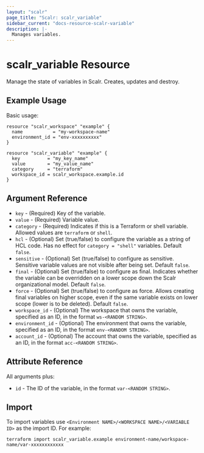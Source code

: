 ```yaml
---
layout: "scalr"
page_title: "Scalr: scalr_variable"
sidebar_current: "docs-resource-scalr-variable"
description: |-
  Manages variables.
---
```


# scalr_variable Resource

Manage the state of variables in Scalr. Creates, updates and destroy.

## Example Usage

Basic usage:

```hcl
resource "scalr_workspace" "example" {
  name           = "my-workspace-name"
  environment_id = "env-xxxxxxxxxx"
}

resource "scalr_variable" "example" {
  key          = "my_key_name"
  value        = "my_value_name"
  category     = "terraform"
  workspace_id = scalr_workspace.example.id
}
```

## Argument Reference

* `key` - (Required) Key of the variable.
* `value` - (Required) Variable value.
* `category` - (Required) Indicates if this is a Terraform or shell variable. Allowed values are `terraform` or `shell`.
* `hcl` - (Optional) Set (true/false) to configure the variable as a string of HCL code. Has no effect for `category = "shell"` variables. Default `false`.
* `sensitive` - (Optional) Set (true/false) to configure as sensitive. Sensitive variable values are not visible after being set. Default `false`.
* `final` - (Optional) Set (true/false) to configure as final. Indicates whether the variable can be overridden on a lower scope down the Scalr organizational model. Default `false`.
* `force` - (Optional) Set (true/false) to configure as force. Allows creating final variables on higher scope, even if the same variable exists on lower scope (lower is to be deleted). Default `false`.
* `workspace_id` - (Optional) The workspace that owns the variable, specified as an ID, in the format `ws-<RANDOM STRING>`.
* `environment_id` - (Optional) The environment that owns the variable, specified as an ID, in the format `env-<RANDOM STRING>`.
* `account_id` - (Optional) The account that owns the variable, specified as an ID, in the format `acc-<RANDOM STRING>`.


## Attribute Reference

All arguments plus:

* `id` - The ID of the variable, in the format `var-<RANDOM STRING>`.

## Import

To import variables use `<Environment NAME>/<WORKSPACE NAME>/<VARIABLE ID>` as the import ID. For example:

```shell
terraform import scalr_variable.example environment-name/workspace-name/var-xxxxxxxxxxxx
```
